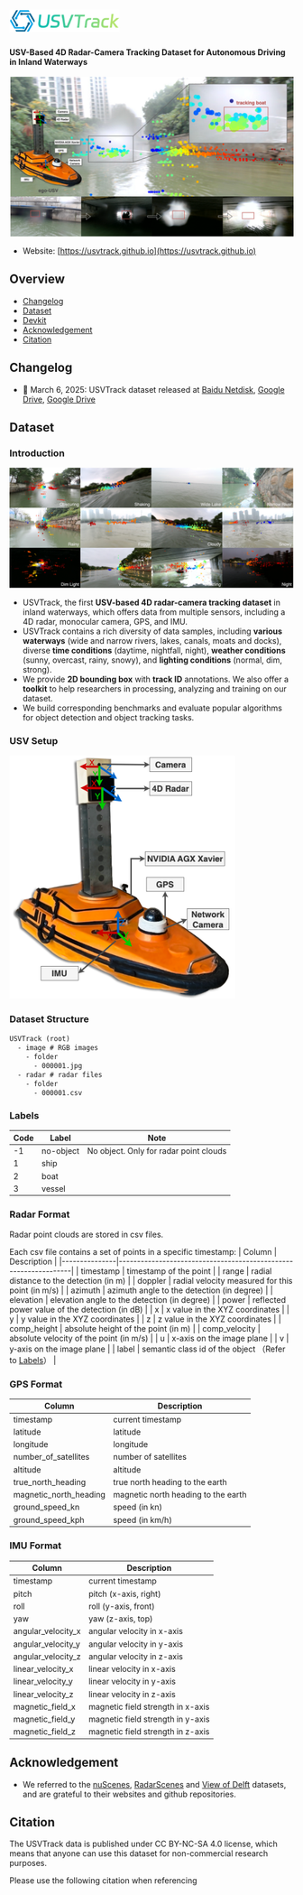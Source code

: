 # <img src='images/USVTrack-logo.png' height=40 /> 
<h4>USV-Based 4D Radar-Camera Tracking Dataset for Autonomous Driving in Inland Waterways</h4>

<img src='images/USVTrack-cover.png' width=680 /> 

* Website: [https://usvtrack.github.io](https://usvtrack.github.io)

## Overview
- [Changelog](#changelog)
- [Dataset](#dataset)
- [Devkit](#devkit)
- [Acknowledgement](#acknowledgement)
- [Citation](#citation)

## Changelog
- :star2: March 6, 2025: USVTrack dataset released at [Baidu Netdisk](https://pan.baidu.com/s/1N7EGmTuWsnT_INLN9VoE1w?pwd=data), [Google Drive](https://drive.google.com/drive/folders/1XnvjnlZcvGqdRTeK9WZkrCh-rwwAK_Ql?usp=sharing), [Google Drive]()

## Dataset
### Introduction

<img src='images/USVTrack-samples.png' /> 

* USVTrack, the first **USV-based 4D radar-camera tracking dataset** in inland waterways, which offers data from multiple sensors, including a 4D radar, monocular camera, GPS, and IMU.
* USVTrack contains a rich diversity of data samples, including **various waterways** (wide and narrow rivers, lakes, canals, moats and docks), diverse **time conditions** (daytime, nightfall, night), **weather conditions** (sunny, overcast, rainy, snowy), and **lighting conditions** (normal, dim, strong).
* We provide **2D bounding box** with **track ID** annotations. We also offer a **toolkit** to help researchers in processing, analyzing and training on our dataset.
* We build corresponding benchmarks and evaluate popular algorithms for object detection and object tracking tasks.

### USV Setup
<img src='images/USVTrack-USV.png' width=400 /> 


### Dataset Structure

```
USVTrack (root)
  - image # RGB images
    - folder
      - 000001.jpg
  - radar # radar files
    - folder
      - 000001.csv

```

### Labels
| Code | Label      | Note                                               |
|------|------------|----------------------------------------------------|
| -1   | no-object  | No object. Only for radar point clouds             |
| 1    | ship       |                                                    |
| 2    | boat       |                                                    |
| 3    | vessel     |                                                    |

### Radar Format
Radar point clouds are stored in csv files.


Each csv file contains a set of points in a specific timestamp:
| Column        | Description                                                     |
|---------------|-----------------------------------------------------------------|
| timestamp     | timestamp of the point                                          |
| range         | radial distance to the detection (in m)                         |
| doppler       | radial velocity measured for this point (in m/s)                |
| azimuth       | azimuth angle to the detection (in degree)                      |
| elevation     | elevation angle to the detection (in degree)                    |
| power         | reflected power value of the detection (in dB)                  |
| x             | x value in the XYZ coordinates                                  |
| y             | y value in the XYZ coordinates                                  |
| z             | z value in the XYZ coordinates                                  |
| comp_height   | absolute height of the point (in m)                             |
| comp_velocity | absolute velocity of the point (in m/s)                         |
| u             | x-axis on the image plane                                       |
| v             | y-axis on the image plane                                       |
| label         | semantic class id of the object （Refer to [Labels](#labels)）   |

### GPS Format

| Column                  | Description                            |
|-------------------------|----------------------------------------|
| timestamp               | current timestamp                      |
| latitude                | latitude                               |
| longitude               | longitude                              |
| number_of_satellites    | number of satellites                   |
| altitude                | altitude                               |
| true_north_heading      | true north heading to the earth        |
| magnetic_north_heading  | magnetic north heading to the earth    |
| ground_speed_kn         | speed (in kn)                          |
| ground_speed_kph        | speed (in km/h)                        |

### IMU Format

| Column                | Description                            |
|-----------------------|----------------------------------------|
| timestamp             | current timestamp                      |
| pitch                 | pitch (x-axis, right)                  |
| roll                  | roll (y-axis, front)                   |
| yaw                   | yaw (z-axis, top)                      |
| angular_velocity_x    | angular velocity in x-axis             |
| angular_velocity_y    | angular velocity in y-axis             |
| angular_velocity_z    | angular velocity in z-axis             |
| linear_velocity_x     | linear velocity in x-axis              |
| linear_velocity_y     | linear velocity in y-axis              |
| linear_velocity_z     | linear velocity in z-axis              |
| magnetic_field_x      | magnetic field strength in x-axis      |
| magnetic_field_y      | magnetic field strength in y-axis      |
| magnetic_field_z      | magnetic field strength in z-axis      |


## Acknowledgement
* We referred to the [nuScenes](https://github.com/nutonomy/nuscenes-devkit), [RadarScenes](https://github.com/oleschum/radar_scenes) and [View of Delft](https://github.com/tudelft-iv/view-of-delft-dataset) datasets, and are grateful to their websites and github repositories.

## Citation

The USVTrack data is published under CC BY-NC-SA 4.0 license, which means that anyone can use this dataset for non-commercial research purposes.

Please use the following citation when referencing
```

```

